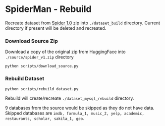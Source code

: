 # SpiderMan - Rebuild
Recreate dataset from [Spider 1.0](https://yale-lily.github.io/spider) zip into `./dataset_build` directory. Current directory if present will be deleted and recreated.

### Download Source Zip
Download a copy of the original zip from HuggingFace into `./source/spider_v1.zip` directory
```
python scripts/download_source.py
```
### Rebuild Dataset
```
python scripts/rebuild_dataset.py
```
Rebuild will create/recreate `./dataset_mysql_rebuild` directory.

9 databases from the source would be skipped as they do not have data. Skipped databases are `imdb, formula_1, music_2, yelp, academic, restaurants, scholar, sakila_1, geo`.
